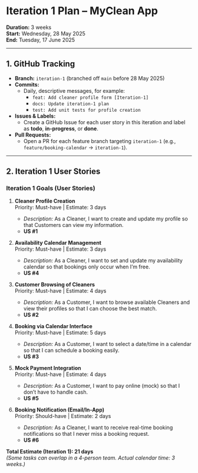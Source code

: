 # Iteration 1 Plan – MyClean App

**Duration:** 3 weeks  
**Start:** Wednesday, 28 May 2025  
**End:** Tuesday, 17 June 2025

---

## 1. GitHub Tracking

- **Branch:** `iteration-1` (branched off `main` before 28 May 2025)  
- **Commits:**  
  - Daily, descriptive messages, for example:  
    - `feat: Add cleaner profile form [Iteration-1]`  
    - `docs: Update iteration-1 plan`  
    - `test: Add unit tests for profile creation`  
- **Issues & Labels:**  
  - Create a GitHub Issue for each user story in this iteration and label as **todo**, **in-progress**, or **done**.  
- **Pull Requests:**  
  - Open a PR for each feature branch targeting `iteration-1` (e.g., `feature/booking-calendar` → `iteration-1`).

---

## 2. Iteration 1 User Stories

### Iteration 1 Goals (User Stories)

1. **Cleaner Profile Creation**  
   Priority: Must-have  |  Estimate: 3 days  
   - *Description:* As a Cleaner, I want to create and update my profile so that Customers can view my information.  
   - **US #1**

2. **Availability Calendar Management**  
   Priority: Must-have  |  Estimate: 3 days  
   - *Description:* As a Cleaner, I want to set and update my availability calendar so that bookings only occur when I’m free.  
   - **US #4**

3. **Customer Browsing of Cleaners**  
   Priority: Must-have  |  Estimate: 4 days  
   - *Description:* As a Customer, I want to browse available Cleaners and view their profiles so that I can choose the best match.  
   - **US #2**

4. **Booking via Calendar Interface**  
   Priority: Must-have  |  Estimate: 5 days  
   - *Description:* As a Customer, I want to select a date/time in a calendar so that I can schedule a booking easily.  
   - **US #3**

5. **Mock Payment Integration**  
   Priority: Must-have  |  Estimate: 4 days  
   - *Description:* As a Customer, I want to pay online (mock) so that I don’t have to handle cash.  
   - **US #5**

6. **Booking Notification (Email/In-App)**  
   Priority: Should-have |  Estimate: 2 days  
   - *Description:* As a Cleaner, I want to receive real-time booking notifications so that I never miss a booking request.  
   - **US #6**

**Total Estimate (Iteration 1): 21 days**  
*(Some tasks can overlap in a 4-person team. Actual calendar time: 3 weeks.)*

